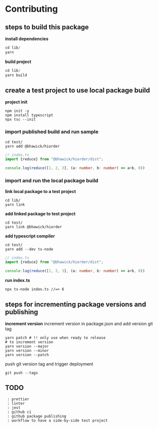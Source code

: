 # Contributing

## steps to build this package

__install dependencies__
```ts
cd lib/
yarn
```

__build project__
```ts
cd lib/
yarn build
```

## create a test project to use local package build

__project init__
```
npm init -y
npm install typescript
npx tsc --init
```

### import published build and run sample

```
cd test/
yarn add @bhawick/hiorder
```

```ts
// index.ts
import {reduce} from "@bhawick/hiorder/dist";

console.log(reduce([1, 2, 3], (a: number, b: number) => a+b, 0))
```

### import and run the local package build

__link local package to a test project__
```
cd lib/
yarn link
```
__add linked package to test project__
```
cd test/
yarn link @bhawick/hiorder
```

__add typescript compiler__
```
cd test/
yarn add --dev ts-node
```
```ts
// index.ts
import {reduce} from "@bhawick/hiorder/dist";

console.log(reduce([1, 2, 3], (a: number, b: number) => a+b, 0))
```

__run index.ts__
```
npx ts-node index.ts //=> 6
```

## steps for incrementing package versions and publishing

__increment version__
increment version in package.json and add version git tag
```
yarn patch # !! only use when ready to release
# to increment version
yarn version --major
yarn version --minor
yarn version --patch
```

push git version tag and trigger deployment
```
git push --tags
```

## TODO
```
 : prettier
 : linter
 : jest
 : github ci
 : github package publishing
 : workflow to have a side-by-side test project
```
